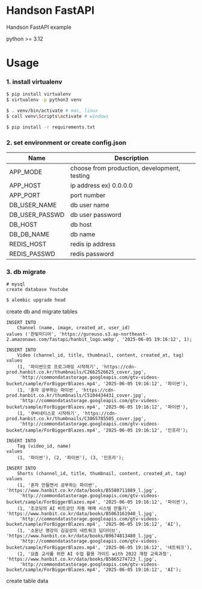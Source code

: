 # Handson FastAPI
Handson FastAPI example

python >= 3.12

# Usage

### 1. install virtualenv
```sh
$ pip install virtualenv
$ virtualenv -p python3 venv
```

```sh
$ . venv/bin/activate # mac, linux
$ call venv\Scripts\activate # windows
```

```sh
$ pip install -r requirements.txt
```

### 2. set environment or create config.json
| Name                | Description                                  |
| ------------------- |----------------------------------------------|
| APP_MODE            | choose from production, development, testing |
| APP_HOST            | ip address ex) 0.0.0.0                       |
| APP_PORT            | port number                                  |
| DB_USER_NAME        | db user name                                 |
| DB_USER_PASSWD      | db user password                             |
| DB_HOST             | db host                                      |
| DB_DB_NAME          | db name                                      |
| REDIS_HOST          | redis ip address                             |
| REDIS_PASSWD        | redis password                               |

### 3. db migrate
```mysql
# mysql
create database Youtube
```

```sh
$ alembic upgrade head
```
create db and migrate tables

```mysql
INSERT INTO
    Channel (name, image, created_at, user_id)
values ('한빛미디어', 'https://gureuso.s3.ap-northeast-2.amazonaws.com/fastapi/hanbit_logo.webp', '2025-06-05 19:16:12', 1);

INSERT INTO
    Video (channel_id, title, thumbnail, content, created_at, tag)
values
    (1, '파이썬으로 프로그래밍 시작하기', 'https://cdn-prod.hanbit.co.kr/thumbnails/C2662526625_cover.jpg',
     'http://commondatastorage.googleapis.com/gtv-videos-bucket/sample/ForBiggerBlazes.mp4', '2025-06-05 19:16:12', '파이썬'),
    (1, '혼자 공부하는 파이썬', 'https://cdn-prod.hanbit.co.kr/thumbnails/C5104434431_cover.jpg',
     'http://commondatastorage.googleapis.com/gtv-videos-bucket/sample/ForBiggerBlazes.mp4', '2025-06-05 19:16:12', '파이썬'),
    (1, '쿠버네티스로 시작하기', 'https://cdn-prod.hanbit.co.kr/thumbnails/C3865785505_cover.jpg',
     'http://commondatastorage.googleapis.com/gtv-videos-bucket/sample/ForBiggerBlazes.mp4', '2025-06-05 19:16:12', '인프라');

INSERT INTO
    Tag (video_id, name)
values
    (1, '파이썬'), (2, '파이썬'), (3, '인프라');

INSERT INTO
    Shorts (channel_id, title, thumbnail, content, created_at, tag)
values
    (1, '혼자 만들면서 공부하는 파이썬', 'https://www.hanbit.co.kr/data/books/B5580711889_l.jpg',
     'http://commondatastorage.googleapis.com/gtv-videos-bucket/sample/ForBiggerBlazes.mp4', '2025-06-05 19:16:12', '파이썬'),
    (1, '조코딩의 AI 비트코인 자동 매매 시스템 만들기', 'https://www.hanbit.co.kr/data/books/B5063161940_l.jpg',
     'http://commondatastorage.googleapis.com/gtv-videos-bucket/sample/ForBiggerBlazes.mp4', '2025-06-05 19:16:12', 'AI'),
    (1, '소문난 명강의 김길성의 네트워크 딥다이브', 'https://www.hanbit.co.kr/data/books/B9674813480_l.jpg',
     'http://commondatastorage.googleapis.com/gtv-videos-bucket/sample/ForBiggerBlazes.mp4', '2025-06-05 19:16:12', '네트워크'),
    (1, '요즘 교사를 위한 AI 수업 활용 가이드 with 2022 개정 교육과정', 'https://www.hanbit.co.kr/data/books/B5865274723_l.jpg',
     'http://commondatastorage.googleapis.com/gtv-videos-bucket/sample/ForBiggerBlazes.mp4', '2025-06-05 19:16:12', 'AI');
```
create table data
